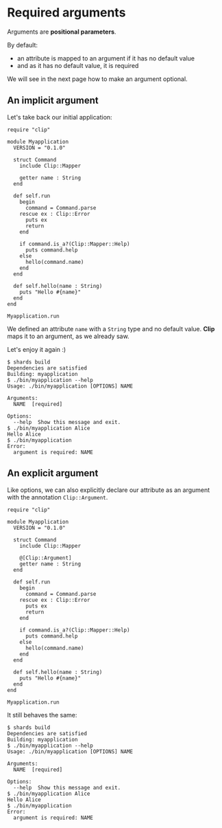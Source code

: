 # Required arguments

Arguments are **positional parameters**.

By default:

* an attribute is mapped to an argument if it has no default value
* and as it has no default value, it is required

We will see in the next page how to make an argument optional.

## An implicit argument

Let's take back our initial application:

```Crystal hl_lines="9"
require "clip"

module Myapplication
  VERSION = "0.1.0"

  struct Command
    include Clip::Mapper

    getter name : String
  end

  def self.run
    begin
      command = Command.parse
    rescue ex : Clip::Error
      puts ex
      return
    end

    if command.is_a?(Clip::Mapper::Help)
      puts command.help
    else
      hello(command.name)
    end
  end

  def self.hello(name : String)
    puts "Hello #{name}"
  end
end

Myapplication.run
```

We defined an attribute `name` with a `String` type and no default value.
**Clip** maps it to an argument, as we already saw.

Let's enjoy it again :)

```console hl_lines="8 12 14 16"
$ shards build
Dependencies are satisfied
Building: myapplication
$ ./bin/myapplication --help
Usage: ./bin/myapplication [OPTIONS] NAME

Arguments:
  NAME  [required]

Options:
  --help  Show this message and exit.
$ ./bin/myapplication Alice
Hello Alice
$ ./bin/myapplication
Error:
  argument is required: NAME
```

## An explicit argument

Like options, we can also explicitly declare our attribute as an argument with the annotation `Clip::Argument`.

```Crystal hl_lines="9"
require "clip"

module Myapplication
  VERSION = "0.1.0"

  struct Command
    include Clip::Mapper

    @[Clip::Argument]
    getter name : String
  end

  def self.run
    begin
      command = Command.parse
    rescue ex : Clip::Error
      puts ex
      return
    end

    if command.is_a?(Clip::Mapper::Help)
      puts command.help
    else
      hello(command.name)
    end
  end

  def self.hello(name : String)
    puts "Hello #{name}"
  end
end

Myapplication.run
```

It still behaves the same:

```console
$ shards build
Dependencies are satisfied
Building: myapplication
$ ./bin/myapplication --help
Usage: ./bin/myapplication [OPTIONS] NAME

Arguments:
  NAME  [required]

Options:
  --help  Show this message and exit.
$ ./bin/myapplication Alice
Hello Alice
$ ./bin/myapplication
Error:
  argument is required: NAME
```
